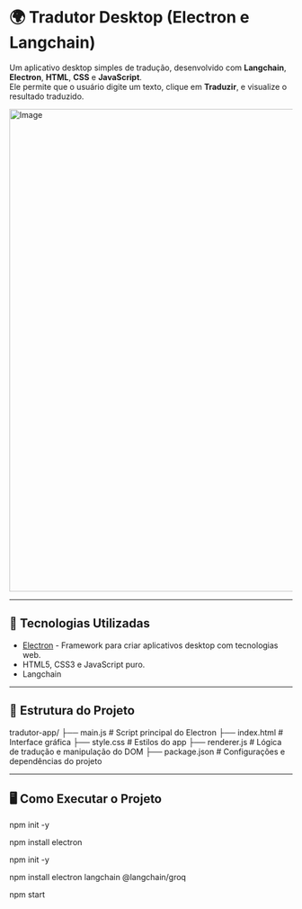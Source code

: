 # 🌍 Tradutor Desktop (Electron e Langchain)

Um aplicativo desktop simples de tradução, desenvolvido com **Langchain**, **Electron**, **HTML**, **CSS** e **JavaScript**.  
Ele permite que o usuário digite um texto, clique em **Traduzir**, e visualize o resultado traduzido.

<img width="1325" height="858" alt="Image" src="https://github.com/user-attachments/assets/a20fe8bd-fcf4-433f-a453-9814154a4217" />


---

## 🚀 Tecnologias Utilizadas
- [Electron](https://www.electronjs.org/) - Framework para criar aplicativos desktop com tecnologias web.
- HTML5, CSS3 e JavaScript puro.
- Langchain 

---

## 📂 Estrutura do Projeto

tradutor-app/
├── main.js # Script principal do Electron
├── index.html # Interface gráfica
├── style.css # Estilos do app
├── renderer.js # Lógica de tradução e manipulação do DOM
├── package.json # Configurações e dependências do projeto

---

## 🖥️ Como Executar o Projeto

npm init -y

npm install electron

npm init -y

npm install electron langchain @langchain/groq

npm start

